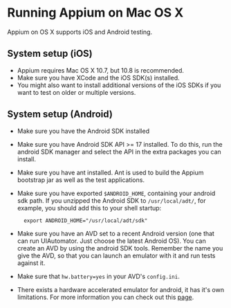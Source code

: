 Running Appium on Mac OS X 
=======

Appium on OS X supports iOS and Android testing.

<a name="ios"></a>System setup (iOS)
--------

* Appium requires Mac OS X 10.7, but 10.8 is recommended.
* Make sure you have XCode and the iOS SDK(s) installed.
* You might also want to install additional versions of the iOS SDKs if you
  want to test on older or multiple versions.

<a name="android"></a>System setup (Android)
--------

* Make sure you have the Android SDK installed
* Make sure you have Android SDK API &gt;= 17 installed. To do this, run the
  android SDK manager and select the API in the extra packages you can install.
* Make sure you have ant installed. Ant is used to build the Appium bootstrap
  jar as well as the test applications.
* Make sure you have exported `$ANDROID_HOME`, containing your android sdk
  path. If you unzipped the Android SDK to `/usr/local/adt/`, for example, you
  should add this to your shell startup:

        export ANDROID_HOME="/usr/local/adt/sdk"

* Make sure you have an AVD set to a recent Android version (one that can run
  UIAutomator. Just choose the latest Android OS). You can create an AVD by
  using the android SDK tools. Remember the name you give the AVD, so that you
  can launch an emulator with it and run tests against it.
* Make sure that `hw.battery=yes` in your AVD's `config.ini`.
* There exists a hardware accelerated emulator for android, it has it's own
  limitations. For more information you can check out this
  [page](https://github.com/appium/appium/blob/master/docs/android-hax-emulator.md).
